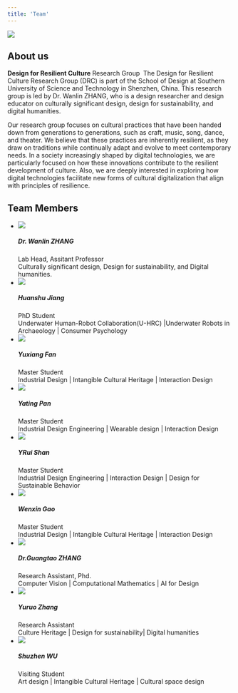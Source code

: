 ```yaml
---
title: 'Team'
---
```





<div class="flex items-center justify-center " >

<img class="align-middle " src="/img/about.jpg" />
 </div>


## About us


**Design for Resilient Culture** Research Group 
The Design for Resilient Culture Research Group (DRC) is part of the School of Design at Southern University of Science and Technology in Shenzhen, China. This research group is led by Dr. Wanlin ZHANG, who is a design researcher and design educator on culturally significant design, design for sustainability, and digital humanities. 


Our research group focuses on cultural practices that have been handed down from generations to generations, such as craft, music, song, dance, and theater. We believe that these practices are inherently resilient, as they draw on traditions while continually adapt and evolve to meet contemporary needs. In a society increasingly shaped by digital technologies, we are particularly focused on how these innovations contribute to the resilient development of culture. Also, we are deeply interested in exploring how digital technologies facilitate new forms of cultural digitalization that align with principles of resilience. 

## Team Members

<div> 

<ul class="grid grid-cols-2">  
         
<li >  <div>
    <div  style="width: 288px; ">
        <img src="/img/team/1.jpg">
    </div>
    <div>
       <h5>Dr. Wanlin ZHANG</h5>
       <div>Lab Head, Assitant Professor</div>
       <div>Culturally significant design, Design for sustainability, and Digital humanities.</div>
</div>
</div></li>
<li >  <div>
    <div  style="width: 288px; ">
        <img src="/img/team/2.jpg">
    </div>
    <div>
       <h5>Huanshu Jiang</h5>
       <div>PhD Student</div>
       <div>Underwater Human-Robot Collaboration(U-HRC) |Underwater Robots in Archaeology | Consumer Psychology</div>
</div>
</div></li>

<li >  <div>
    <div  style="width: 288px; ">
        <img src="/img/team/3.jpg">
    </div>
    <div>
       <h5>Yuxiang Fan</h5>
       <div>Master Student</div>
       <div>Industrial Design | Intangible Cultural Heritage | Interaction Design</div>
</div>
</div></li>
<li >  <div>
    <div  style="width: 288px; ">
        <img src="/img/team/4.jpg">
    </div>
    <div>
       <h5>Yating Pan</h5>
       <div>Master Student</div>
       <div>Industrial Design Engineering | Wearable design | Interaction Design </div>
</div>
</div></li>

<li >  <div>
    <div  style="width: 288px; ">
        <img src="/img/team/5.jpg">
    </div>
    <div>
       <h5>YRui Shan</h5>
       <div>Master Student</div>
       <div>Industrial Design Engineering | Interaction Design | Design for Sustainable Behavior</div>
</div>
</div></li>

<li >  <div>
    <div  style="width: 288px; ">
        <img src="/img/team/6.jpg">
    </div>
    <div>
       <h5>Wenxin Gao</h5>
       <div>Master Student</div>
       <div>Industrial Design | Intangible Cultural Heritage | Interaction Design</div>
</div>
</div></li>

<li >  <div>
    <div  style="width: 288px; ">
        <img src="/img/team/7.jpg">
    </div>
    <div>
       <h5>Dr.Guangtao ZHANG</h5>
       <div>Research Assistant, Phd.</div>
       <div>Computer Vision | Computational Mathematics | AI for Design</div>
</div>
</div></li>

<li >  <div>
    <div  style="width: 288px; ">
        <img src="/img/team/8.jpg">
    </div>
    <div>
       <h5>Yuruo Zhang</h5>
       <div>Research Assistant</div>
       <div>Culture Heritage | Design for sustainability| Digital humanities</div>
</div>
</div></li>


<li >  <div>
    <div  style="width: 288px; ">
        <img src="/img/team/9.jpg">
    </div>
    <div>
       <h5>Shuzhen WU</h5>
       <div>Visiting Student</div>
       <div>Art design | Intangible Cultural Heritage | Cultural space design</div>
</div>
</div></li>
   
</ul>

</div>


